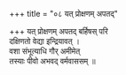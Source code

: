 +++
title = "०८ यत् प्रोक्षणम् अपतद्"

+++
यत् प्रोक्षणम् अपतद् बर्हिषस् परि  
दक्षिणतो वेद्या इन्द्रियावत् ।  
वशा संभूत्याधि गौर् अमीमेत्  
तस्याः पीवो अभवद् वर्मवाससम् ॥
